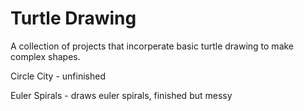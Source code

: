 # Turtle Drawing
A collection of projects that incorperate basic turtle drawing to make complex shapes.

Circle City - unfinished

Euler Spirals - draws euler spirals, finished but messy  